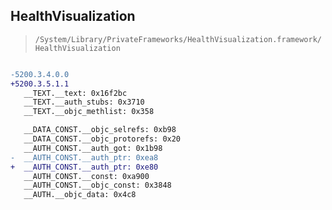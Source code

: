## HealthVisualization

> `/System/Library/PrivateFrameworks/HealthVisualization.framework/HealthVisualization`

```diff

-5200.3.4.0.0
+5200.3.5.1.1
   __TEXT.__text: 0x16f2bc
   __TEXT.__auth_stubs: 0x3710
   __TEXT.__objc_methlist: 0x358

   __DATA_CONST.__objc_selrefs: 0xb98
   __DATA_CONST.__objc_protorefs: 0x20
   __AUTH_CONST.__auth_got: 0x1b98
-  __AUTH_CONST.__auth_ptr: 0xea8
+  __AUTH_CONST.__auth_ptr: 0xe80
   __AUTH_CONST.__const: 0xa900
   __AUTH_CONST.__objc_const: 0x3848
   __AUTH.__objc_data: 0x4c8

```
